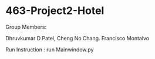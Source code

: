 # 463-Project2-Hotel

Group Members:

Dhruvkumar D Patel,
Cheng No Chang.
Francisco Montalvo


Run Instruction :
run Mainwindow.py
